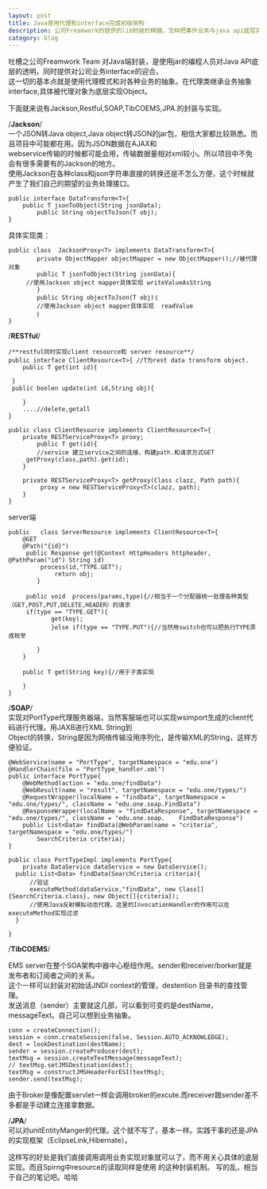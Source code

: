 ```yaml
---
layout: post
title: Java使用代理和interface完成初级架构
description: 公司Freamwork的提供的lib封装的精髓，怎样把事件业务与java api底层实现相关联。
category: blog
---
```


吐槽之公司Freamwork Team 对Java端封装，是使用jar的编程人员对Java API底层的透明，同时提供对公司业务interface的迎合。<br/>
这一切的基本点就是使用代理模式和对各种业务的抽象。在代理类继承业务抽象interface,具体被代理对象为底层实现Object。

下面就来说有Jackson,Restful,SOAP,TibCOEMS,JPA.的封装与实现。 
  
/**Jackson**/  
一个JSON转Java object,Java object转JSON的jar包，相信大家都比较熟悉。而且项目中可能都在用。因为JSON数据在AJAX和  
webservice传输的时候都可能会用，传输数据量相对xml较小。所以项目中不免会有很多需要有的Jackson的地方。  
使用Jackson在各种class和json字符串直接的转换还是不怎么方便，这个时候就产生了我们自己的期望的业务处理接口。  

	public interface DataTransform<T>{
		public T jsonToObject(String jsonData);
    		public String objectToJson(T obj);
	}  
  
具体实现类：
  
	public class  JacksonProxy<T> implements DataTransform<T>{
    		private ObjectMapper objectMapper = new ObjectMapper();//被代理对象
    		public T jsonToObject(String jsonData){
		 //使用Jackson object mapper具体实现 writeValueAsString
    		}
    		public String objectToJson(T obj)｛
       		//使用Jackson object mapper具体实现  readValue
    		｝
	}
   
/**RESTful**/

	/**restful同时实现client resource和 server resource**/ 
	public interface ClientResource<T>{ //T为rest data transform object.
		public T get(int id){

	 }
	 public boolen update(int id,String obj){

    	}
    	....//delete,getall
	}

	public class ClientResource implements ClientResource<T>{
		private RESTServiceProxy<T> proxy;
    		public T get(id){
      		//service 建立service之间的连接，构建path.和请求方式GET
		 getProxy(class,path).get(id);
    	}

    	private RESTServiceProxy<T> getProxy(Class clazz, Path path){
        	 proxy = new RESTServiceProxy<T>(clazz, path);
    	}
	}  

server端

	public   class ServerResource implements ClientResource<T>{
		@GET
		@Path("{id}")
		 public Response get(@Context HttpHeaders httpheader, @PathParam("id") String id)
			 process(id,"TYPE.GET");
      			 return obj;
    		}
   
		 public void  process(params,type){//相当于一个分配器统一处理各种类型（GET,POST,PUT,DELETE,HEADER）的请求
		 if(type == "TYPE.GET"){
        		get(key);
        		}else if(type == "TYPE.PUT"){//当然用switch也可以把执行TYPE弄成枚举

        	}
    	}
    
    	public T get(String key){//用于子类实现

    	}
	}  


/**SOAP**/  
实现对PortType代理服务器端，当然客服端也可以实现wsimport生成的client代码进行代理。用JAXB进行XML String到  
Object的转换，String是因为网络传输没用序列化，是传输XML的String，这样方便验证。

    @WebService(name = "PortType", targetNamespace = "edu.one")
    @HandlerChain(file = "PortType_handler.xml")
    public interface PortType{
    	@WebMethod(action = "edu.one/findData")
        @WebResult(name = "result", targetNamespace = "edu.one/types/")
        @RequestWrapper(localName = "findData", targetNamespace = "edu.one/types/", className = "edu.one.soap.FindData")
        @ResponseWrapper(localName = "findDataResponse", targetNamespace = "edu.one/types/", className = "edu.one.soap.    FindDataResponse")
        public List<Data> findData(@WebParam(name = "criteria", targetNamespace = "edu.one/types/")
            SearchCriteria criteria);
    }
    
    public class PortTypeImpl implements PortType{
    	private DataService dataService = new DataService();
      public List<Data> findData(SearchCriteria criteria){
          //验证
          executeMethod(dataService,"findData", new Class[]{SearchCriteria.class}, new Object[]{criteria}); 
          //使用Java反射模拟动态代理。这里的InvocationHandler的作用可以在executeMethod实现过滤
      }
      
    }  


/**TibCOEMS**/  

EMS server在整个SOA架构中器中心枢纽作用。sender和receiver/borker就是发布者和订阅者之间的关系。  
这个一样可以封装对初始话JNDI context的管理，destention 目录书的查找管理。  
发送消息（sender）主要就这几部，可以看到可变的是destName，messageText。自己可以想到业务抽象。  

    conn = createConnection();
    session = conn.createSession(false, Session.AUTO_ACKNOWLEDGE);
    dest = lookDestination(destName);
    sender = session.createProducer(dest);
    textMsg = session.createTextMessage(messageText);
    // textMsg.setJMSDestination(dest);
    textMsg = constructJMSHeaderForESI(textMsg);
    sender.send(textMsg);

由于Broker是像配置servlet一样会调用broker的excute.而receiver跟sender差不多都是手动建立连接拿数据。  


/**JPA**/  
可以对unitEntityManger的代理。这个就不写了，基本一样。实践干事的还是JPA的实现框架（EclipseLink,Hibernate）。



这样写的好处是我们直接调用调用业务实现对象就可以了，而不用关心具体的底层实现。而且Spirng中resource的读取同样是使用
的这种封装机制。
写的乱，相当于自己的笔记吧。哈哈
